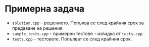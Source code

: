 # Примерна задача

- `solution.cpp` - решението. Попълва се след крайния срок за предаване на решения.
- `sample_tests.cpp` - примерни тестове - извадка от `tests.cpp`.
- `tests.cpp` - тестовете. Попълват се след крайния срок.
